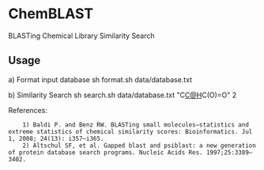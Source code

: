ChemBLAST
=========

BLASTing Chemical Library Similarity Search

Usage
---------------------
a) Format input database
        sh format.sh data/database.txt
        
b) Similarity Search 
        sh search.sh data/database.txt "C[C@H](O)C(O)=O" 2
        
        

References:

        1) Baldi P. and Benz RW. BLASTing small molecules—statistics and extreme statistics of chemical similarity scores: Bioinformatics. Jul 1, 2008; 24(13): i357–i365.
        2) Altschul SF, et al. Gapped blast and psiblast: a new generation of protein database search programs. Nucleic Acids Res. 1997;25:3389–3402.
        

